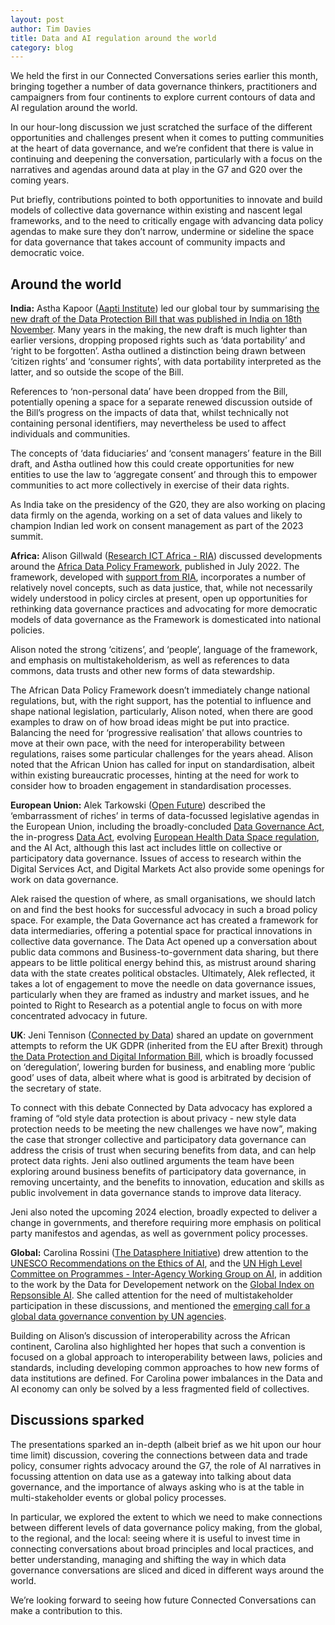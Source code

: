 ```yaml
---
layout: post
author: Tim Davies
title: Data and AI regulation around the world
category: blog
---
```


We held the first in our Connected Conversations series earlier this month, bringing together a number of data governance thinkers, practitioners and campaigners from four continents to explore current contours of data and AI regulation around the world. 

In our hour-long discussion we just scratched the surface of the different opportunities and challenges present when it comes to putting communities at the heart of data governance, and we’re confident that there is value in continuing and deepening the conversation, particularly with a focus on the narratives and agendas around data at play in the G7 and G20 over the coming years. 

Put briefly, contributions pointed to both opportunities to innovate and build models of collective data governance within existing and nascent legal frameworks, and to the need to critically engage with advancing data policy agendas to make sure they don’t narrow, undermine or sideline the space for data governance that takes account of community impacts and democratic voice. 


## Around the world

**India:** Astha Kapoor ([Aapti Institute](https://aapti.in/)) led our global tour by summarising [the new draft of the Data Protection Bill that was published in India on 18th November](https://iapp.org/news/a/indias-digital-personal-data-protection-bill-2022-does-it-overhaul-the-former-pdpb/). Many years in the making, the new draft is much lighter than earlier versions, dropping proposed rights such as ‘data portability’ and ‘right to be forgotten’. Astha outlined a distinction being drawn between ‘citizen rights’ and ‘consumer rights’, with data portability interpreted as the latter, and so outside the scope of the Bill. 

References to ‘non-personal data’ have been dropped from the Bill, potentially opening a space for a separate renewed discussion outside of the Bill’s progress on the impacts of data that, whilst technically not containing personal identifiers, may nevertheless be used to affect individuals and communities. 

The concepts of ‘data fiduciaries’ and ‘consent managers’ feature in the Bill draft, and Astha outlined how this could create opportunities for new entities to use the law to ‘aggregate consent’ and through this to empower communities to act more collectively in exercise of their data rights. 

As India take on the presidency of the G20, they are also working on placing data firmly on the agenda, working on a set of data values and likely to champion Indian led work on consent management as part of the 2023 summit. 

**Africa:** Alison Gillwald ([Research ICT Africa - RIA](https://researchictafrica.net/)) discussed developments around the [Africa Data Policy Framework](https://au.int/sites/default/files/documents/42078-doc-AU-DATA-POLICY-FRAMEWORK-ENG1.pdf), published in July 2022. The framework, developed with [support from RIA](https://researchictafrica.net/project/africa-data-policy-framework/), incorporates a number of relatively novel concepts, such as data justice, that, while not necessarily widely understood in policy circles at present, open up opportunities for rethinking data governance practices and advocating for more democratic models of data governance as the Framework is domesticated into national policies. 

Alison noted the strong ‘citizens’, and ‘people’, language of the framework, and emphasis on multistakeholderism, as well as references to data commons, data trusts and other new forms of data stewardship. 

The African Data Policy Framework doesn’t immediately change national regulations, but, with the right support, has the potential to influence and shape national legislation, particularly, Alison noted, when there are good examples to draw on of how broad ideas might be put into practice. Balancing the need for ‘progressive realisation’ that allows countries to move at their own pace, with the need for interoperability between regulations, raises some particular challenges for the years ahead. Alison noted that the African Union has called for input on standardisation, albeit within existing bureaucratic processes, hinting at the need for work to consider how to broaden engagement in standardisation processes. 

**European Union:** Alek Tarkowski ([Open Future](https://openfuture.eu/)) described the ‘embarrassment of riches’ in terms of data-focussed legislative agendas in the European Union, including the broadly-concluded [Data Governance Act](https://openfuture.eu/observatory/data-governance-act/), the in-progress [Data Act](https://openfuture.eu/observatory/data-act/), evolving [European Health Data Space regulation](https://openfuture.eu/blog/towards-a-european-commons-for-electronic-health-data/), and the AI Act, although this last act includes little on collective or participatory data governance. Issues of access to research within the Digital Services Act, and Digital Markets Act also provide some openings for work on data governance. 

Alek raised the question of where, as small organisations, we should latch on and find the best hooks for successful advocacy in such a broad policy space. For example, the Data Governance act has created a framework for data intermediaries, offering a potential space for practical innovations in collective data governance. The Data Act opened up a conversation about public data commons and Business-to-government data sharing, but there appears to be little political energy behind this, as mistrust around sharing data with the state creates political obstacles. Ultimately, Alek reflected, it takes a lot of engagement to move the needle on data governance issues, particularly when they are framed as industry and market issues, and he pointed to Right to Research as a potential angle to focus on with more concentrated advocacy in future. 

**UK**: Jeni Tennison ([Connected by Data](https://connectedbydata.org/)) shared an update on government attempts to reform the UK GDPR (inherited from the EU after Brexit) through [the Data Protection and Digital Information Bill](https://connectedbydata.org/events/2022-09-29-data-protection-digital-information-bill-civil-society-event), which is broadly focussed on  ‘deregulation’, lowering burden for business, and enabling more ‘public good’ uses of data, albeit where what is good is arbitrated by decision of the secretary of state. 

To connect with this debate Connected by Data advocacy has explored a framing of “old style data protection is about privacy - new style data protection needs to be meeting the new challenges we have now”, making the case that stronger collective and participatory data governance can address the crisis of trust when securing benefits from data, and can help protect data rights. Jeni also outlined arguments the team have been exploring around business benefits of participatory data governance, in removing uncertainty, and the benefits to innovation, education and skills as public involvement in data governance stands to improve data literacy. 

Jeni also noted the upcoming 2024 election, broadly expected to deliver a change in governments, and therefore requiring more emphasis on political party manifestos and agendas, as well as government policy processes. 

**Global:** Carolina Rossini ([The Datasphere Initiative](https://www.thedatasphere.org/)) drew attention to the [UNESCO Recommendations on the Ethics of AI](https://unesdoc.unesco.org/ark:/48223/pf0000381137_eng), and the [UN High Level Committee on Programmes - Inter-Agency Working Group on AI](https://unsceb.org/inter-agency-working-group-artificial-intelligence), in addition to the work by the Data for Developement network on the [Global Index on Repsonsible AI](https://www.d4d.net/activities/global-index-on-responsible-ai/). She called attention for the need of multistakeholder participation in these discussions, and mentioned the [emerging call for a global data governance convention by UN agencies](https://unstats.un.org/unsd/undataforum/blog/a-global-data-convention-to-safeguard-sustainable-development/.).

Building on Alison’s discussion of interoperability across the African continent, Carolina also highlighted her hopes that such a convention is focused on a global approach to interoperability between laws, policies and standards, including developing common approaches to how new forms of data institutions are defined. For Carolina power imbalances in the Data and AI economy can only be solved by a less fragmented field of collectives. 


## Discussions sparked

The presentations sparked an in-depth (albeit brief as we hit upon our hour time limit) discussion, covering the connections between data and trade policy, consumer rights advocacy around the G7, the role of AI narratives in focussing attention on data use as a gateway into talking about data governance, and the importance of always asking who is at the table in multi-stakeholder events or global policy processes. 

In particular, we explored the extent to which we need to make connections between different levels of data governance policy making, from the global, to the regional, and the local: seeing where it is useful to invest time in connecting conversations about broad principles and local practices, and better understanding, managing and shifting the way in which data governance conversations are sliced and diced in different ways around the world. 

We’re looking forward to seeing how future Connected Conversations can make a contribution to this. 
